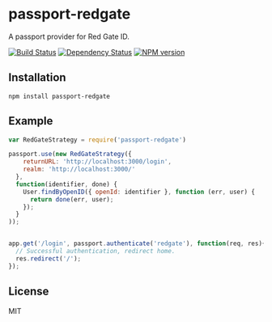 # passport-redgate

A passport provider for Red Gate ID.

[![Build Status](https://travis-ci.org/ForbesLindesay/passport-redgate.png?branch=master)](https://travis-ci.org/ForbesLindesay/passport-redgate)
[![Dependency Status](https://gemnasium.com/ForbesLindesay/passport-redgate.png)](https://gemnasium.com/ForbesLindesay/passport-redgate)
[![NPM version](https://badge.fury.io/js/passport-redgate.png)](http://badge.fury.io/js/passport-redgate)

## Installation

    npm install passport-redgate

## Example

```js
var RedGateStrategy = require('passport-redgate')

passport.use(new RedGateStrategy({
    returnURL: 'http://localhost:3000/login',
    realm: 'http://localhost:3000/'
  },
  function(identifier, done) {
    User.findByOpenID({ openId: identifier }, function (err, user) {
      return done(err, user);
    });
  }
));


app.get('/login', passport.authenticate('redgate'), function(req, res){
  // Successful authentication, redirect home.
  res.redirect('/');
});
```

## License

  MIT